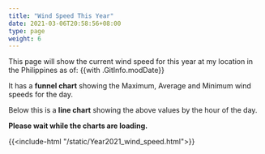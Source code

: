 ```yaml
---
title: "Wind Speed This Year"
date: 2021-03-06T20:58:56+08:00
type: page
weight: 6
---
```


This page will show the current wind speed for this year at my location in the Philippines as of: {{with .GitInfo.modDate}}

It has a **funnel chart** showing the Maximum, Average and Minimum wind speeds for the day.

Below this is a **line chart** showing the above values by the hour of the day.

**Please wait while the charts are loading.**

{{<include-html "/static/Year2021_wind_speed.html">}}
